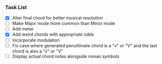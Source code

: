 ### Task List

- [x] Alter final chord for better musical resolution
- [ ] Make Major mode more common than Minor mode
- [ ] Add meter
- [x] Add weird chords with appropriate odds
- [ ] Incorporate modulation
- [ ] Fix case where generated penultimate chord is a "v" or "V" and the last chord is also a "v" or "V"
- [ ] Display actual chord notes alongside roman symbols
